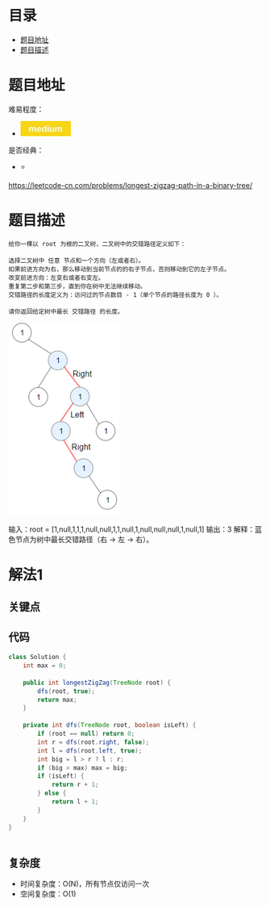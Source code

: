 # 目录
* [题目地址](#题目地址)
* [题目描述](#题目描述)



# 题目地址
难易程度：
- ![medium.jpg](../.images/medium.jpg)

是否经典：
- ⭐️

https://leetcode-cn.com/problems/longest-zigzag-path-in-a-binary-tree/


# 题目描述
```text
给你一棵以 root 为根的二叉树，二叉树中的交错路径定义如下：

选择二叉树中 任意 节点和一个方向（左或者右）。
如果前进方向为右，那么移动到当前节点的的右子节点，否则移动到它的左子节点。
改变前进方向：左变右或者右变左。
重复第二步和第三步，直到你在树中无法继续移动。
交错路径的长度定义为：访问过的节点数目 - 1（单个节点的路径长度为 0 ）。

请你返回给定树中最长 交错路径 的长度。
```

![](../.images/2020/sample_1_1702.png)

输入：root = [1,null,1,1,1,null,null,1,1,null,1,null,null,null,1,null,1]
输出：3
解释：蓝色节点为树中最长交错路径（右 -> 左 -> 右）。


# 解法1
## 关键点



## 代码
```java
class Solution {
    int max = 0;

    public int longestZigZag(TreeNode root) {
        dfs(root, true);
        return max;
    }

    private int dfs(TreeNode root, boolean isLeft) {
        if (root == null) return 0;
        int r = dfs(root.right, false);
        int l = dfs(root.left, true);
        int big = l > r ? l : r;
        if (big > max) max = big;
        if (isLeft) {
            return r + 1;
        } else {
            return l + 1;
        }
    }
}
  
```


## 复杂度
- 时间复杂度：O(N)，所有节点仅访问一次
- 空间复杂度：O(1)